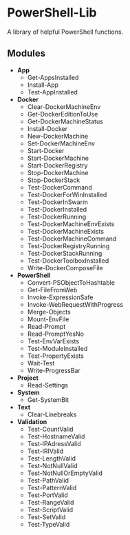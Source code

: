 # PowerShell-Lib
A library of helpful PowerShell functions.

## Modules
- **App**
  - Get-AppsInstalled
  - Install-App
  - Test-AppInstalled
- **Docker**
  - Clear-DockerMachineEnv
  - Get-DockerEditionToUse
  - Get-DockerMachineStatus
  - Install-Docker
  - New-DockerMachine
  - Set-DockerMachineEnv
  - Start-Docker
  - Start-DockerMachine
  - Start-DockerRegistry
  - Stop-DockerMachine
  - Stop-DockerStack
  - Test-DockerCommand
  - Test-DockerForWinInstalled
  - Test-DockerInSwarm
  - Test-DockerInstalled
  - Test-DockerRunning
  - Test-DockerMachineEnvExists
  - Test-DockerMachineExists
  - Test-DockerMachineCommand
  - Test-DockerRegistryRunning
  - Test-DockerStackRunning
  - Test-DockerToolboxInstalled
  - Write-DockerComposeFile
- **PowerShell**
  - Convert-PSObjectToHashtable
  - Get-FileFromWeb
  - Invoke-ExpressionSafe
  - Invoke-WebRequestWithProgress
  - Merge-Objects
  - Mount-EnvFile
  - Read-Prompt
  - Read-PromptYesNo
  - Test-EnvVarExists
  - Test-ModuleInstalled
  - Test-PropertyExists
  - Wait-Test
  - Write-ProgressBar
- **Project**
  - Read-Settings
- **System**
  - Get-SystemBit
- **Text**
  - Clear-Linebreaks
- **Validation**
  - Test-CountValid
  - Test-HostnameValid
  - Test-IPAdressValid
  - Test-IRIValid
  - Test-LengthValid
  - Test-NotNullValid
  - Test-NotNullOrEmptyValid
  - Test-PathValid
  - Test-PatternValid
  - Test-PortValid
  - Test-RangeValid
  - Test-ScriptValid
  - Test-SetValid
  - Test-TypeValid
